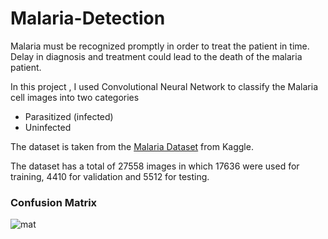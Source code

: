 # Malaria-Detection

Malaria must be recognized promptly in order to treat the patient in time. Delay in diagnosis and treatment could lead to the death of the malaria patient.

In this project , I used Convolutional Neural Network to classify the Malaria cell images into two categories
- Parasitized (infected)
- Uninfected

The dataset is taken from the [Malaria Dataset](https://www.kaggle.com/iarunava/cell-images-for-detecting-malaria) from Kaggle.

The dataset has a total of 27558 images in which 17636 were used for training, 4410 for validation and 5512 for testing.


### Confusion Matrix

![mat](https://user-images.githubusercontent.com/25201420/57249378-67ace200-7062-11e9-94d0-12c951ef1c1b.png)
